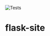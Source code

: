 ![Tests](https://github.com/albytterc/flask-site/actions/workflows/tests.yaml/badge.svg)
# flask-site

